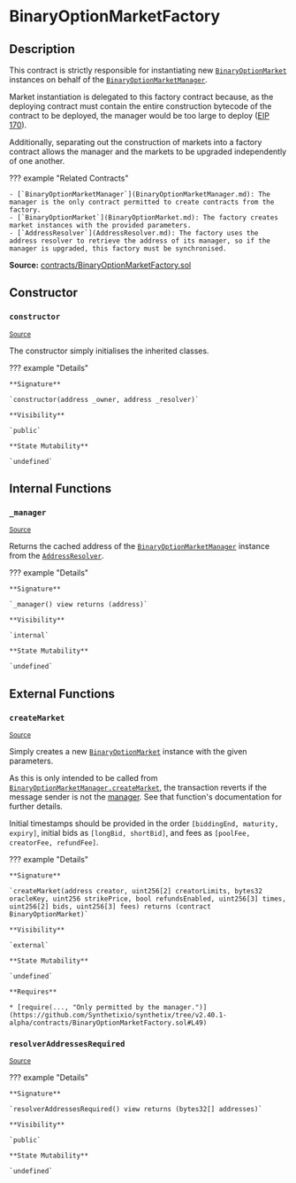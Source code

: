 # BinaryOptionMarketFactory

## Description

This contract is strictly responsible for instantiating new
[`BinaryOptionMarket`](BinaryOptionMarket.md) instances on behalf of
the [`BinaryOptionMarketManager`](BinaryOptionMarketManager.md).

Market instantiation is delegated to this factory contract because,
as the deploying contract must contain the entire construction bytecode
of the contract to be deployed, the manager would be too large to
deploy ([EIP 170](https://eips.ethereum.org/EIPS/eip-170)).

Additionally, separating out the construction of markets into
a factory contract allows the manager and the markets to be upgraded
independently of one another.

??? example "Related Contracts"

    - [`BinaryOptionMarketManager`](BinaryOptionMarketManager.md): The manager is the only contract permitted to create contracts from the factory.
    - [`BinaryOptionMarket`](BinaryOptionMarket.md): The factory creates market instances with the provided parameters.
    - [`AddressResolver`](AddressResolver.md): The factory uses the address resolver to retrieve the address of its manager, so if the manager is upgraded, this factory must be synchronised.

**Source:** [contracts/BinaryOptionMarketFactory.sol](https://github.com/Synthetixio/synthetix/tree/v2.40.1-alpha/contracts/BinaryOptionMarketFactory.sol)

## Constructor

### `constructor`

<sub>[Source](https://github.com/Synthetixio/synthetix/tree/v2.40.1-alpha/contracts/BinaryOptionMarketFactory.sol#L21)</sub>

The constructor simply initialises the inherited classes.

??? example "Details"

    **Signature**

    `constructor(address _owner, address _resolver)`

    **Visibility**

    `public`

    **State Mutability**

    `undefined`

## Internal Functions

### `_manager`

<sub>[Source](https://github.com/Synthetixio/synthetix/tree/v2.40.1-alpha/contracts/BinaryOptionMarketFactory.sol#L32)</sub>

Returns the cached address of the
[`BinaryOptionMarketManager`](BinaryOptionMarketManager.md) instance
from the [`AddressResolver`](AddressResolver.md).

??? example "Details"

    **Signature**

    `_manager() view returns (address)`

    **Visibility**

    `internal`

    **State Mutability**

    `undefined`

## External Functions

### `createMarket`

<sub>[Source](https://github.com/Synthetixio/synthetix/tree/v2.40.1-alpha/contracts/BinaryOptionMarketFactory.sol#L38)</sub>

Simply creates a new [`BinaryOptionMarket`](BinaryOptionMarket.md) instance
with the given parameters.

As this is only intended to be called from
[`BinaryOptionMarketManager.createMarket`](BinaryOptionMarketManager.md#createmarket),
the transaction reverts if the message sender is not the [manager](#_manager).
See that function's documentation for further details.

Initial timestamps should be provided in the order `[biddingEnd, maturity, expiry]`, initial bids as
`[longBid, shortBid]`, and fees as `[poolFee, creatorFee, refundFee]`.

??? example "Details"

    **Signature**

    `createMarket(address creator, uint256[2] creatorLimits, bytes32 oracleKey, uint256 strikePrice, bool refundsEnabled, uint256[3] times, uint256[2] bids, uint256[3] fees) returns (contract BinaryOptionMarket)`

    **Visibility**

    `external`

    **State Mutability**

    `undefined`

    **Requires**

    * [require(..., "Only permitted by the manager.")](https://github.com/Synthetixio/synthetix/tree/v2.40.1-alpha/contracts/BinaryOptionMarketFactory.sol#L49)

### `resolverAddressesRequired`

<sub>[Source](https://github.com/Synthetixio/synthetix/tree/v2.40.1-alpha/contracts/BinaryOptionMarketFactory.sol#L25)</sub>

??? example "Details"

    **Signature**

    `resolverAddressesRequired() view returns (bytes32[] addresses)`

    **Visibility**

    `public`

    **State Mutability**

    `undefined`
